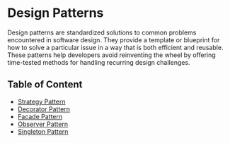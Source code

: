 # Design Patterns
Design patterns are standardized solutions to common problems encountered in software design. They provide a template or blueprint for how to solve a particular issue in a way that is both efficient and reusable. These patterns help developers avoid reinventing the wheel by offering time-tested methods for handling recurring design challenges.

## Table of Content
<ul>
    <li><a href="./com.strategypattern/">Strategy Pattern</a></li>
    <li><a href="./com.decoratorpattern/">Decorator Pattern</a></li>
    <li><a href="./Facade Pattern/">Facade Pattern</a></li>
    <li><a href="./Observer Pattern/">Observer Pattern</a></li>
    <li><a href="./Singleton Pattern/">Singleton Pattern</a></li>
</ul>
